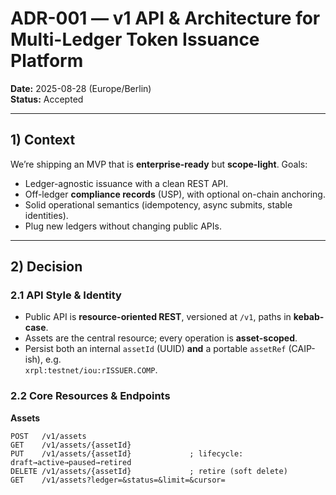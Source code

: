 # ADR-001 — v1 API & Architecture for Multi-Ledger Token Issuance Platform

**Date:** 2025-08-28 (Europe/Berlin)  
**Status:** Accepted

---

## 1) Context

We’re shipping an MVP that is **enterprise-ready** but **scope-light**. Goals:

- Ledger-agnostic issuance with a clean REST API.
- Off-ledger **compliance records** (USP), with optional on-chain anchoring.
- Solid operational semantics (idempotency, async submits, stable identities).
- Plug new ledgers without changing public APIs.

---

## 2) Decision

### 2.1 API Style & Identity

- Public API is **resource-oriented REST**, versioned at `/v1`, paths in **kebab-case**.
- Assets are the central resource; every operation is **asset-scoped**.
- Persist both an internal `assetId` (UUID) **and** a portable `assetRef` (CAIP-ish), e.g.  
  `xrpl:testnet/iou:rISSUER.COMP`.

### 2.2 Core Resources & Endpoints

**Assets**
```http
POST   /v1/assets
GET    /v1/assets/{assetId}
PUT    /v1/assets/{assetId}             ; lifecycle: draft→active→paused→retired
DELETE /v1/assets/{assetId}             ; retire (soft delete)
GET    /v1/assets?ledger=&status=&limit=&cursor=
